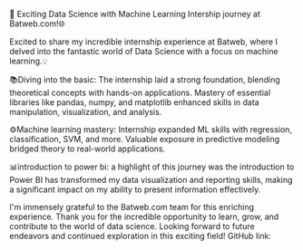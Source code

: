 🚀 Exciting Data Science with Machine Learning Intership journey at Batweb.com!🌐

Excited to share my incredible internship experience at Batweb, where I delved into the fantastic world of Data Science with a focus on machine learning.💡

📚Diving into the basic:
The internship laid a strong foundation, blending theoretical concepts with hands-on applications. Mastery of essential libraries like pandas, numpy, and matplotlib enhanced skills in data manipulation, visualization, and analysis.

⚙️Machine learning mastery:
Internship expanded ML skills with regression, classification, SVM, and more. Valuable exposure in predictive modeling bridged theory to real-world applications.

📊introduction to power bi:
a highlight of this journey was the introduction to Power BI has transformed my data visualization and reporting skills, making a significant impact on my ability to present information effectively.

I'm immensely grateful to the Batweb.com team for this enriching experience. Thank you for the incredible opportunity to learn, grow, and contribute to the world of data science. Looking forward to future endeavors and continued exploration in this exciting field!
GitHub link:
